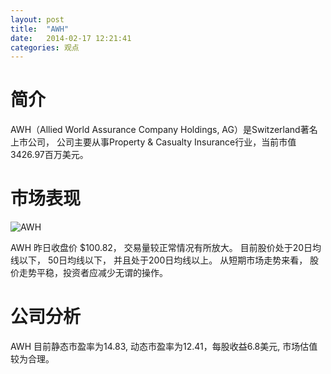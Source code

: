 ```yaml
---
layout: post
title:  "AWH"
date:   2014-02-17 12:21:41
categories: 观点
---
```


# 简介
AWH（Allied World Assurance Company Holdings, AG）是Switzerland著名上市公司，
公司主要从事Property & Casualty Insurance行业，当前市值3426.97百万美元。

# 市场表现

![AWH](http://finviz.com/chart.ashx?t=AWH&ty=c&ta=1&p=d&s=l)

AWH 昨日收盘价 $100.82，
交易量较正常情况有所放大。
目前股价处于20日均线以下，
50日均线以下，
并且处于200日均线以上。
从短期市场走势来看，
股价走势平稳，投资者应减少无谓的操作。

# 公司分析
AWH 目前静态市盈率为14.83, 动态市盈率为12.41，每股收益6.8美元,
市场估值较为合理。
